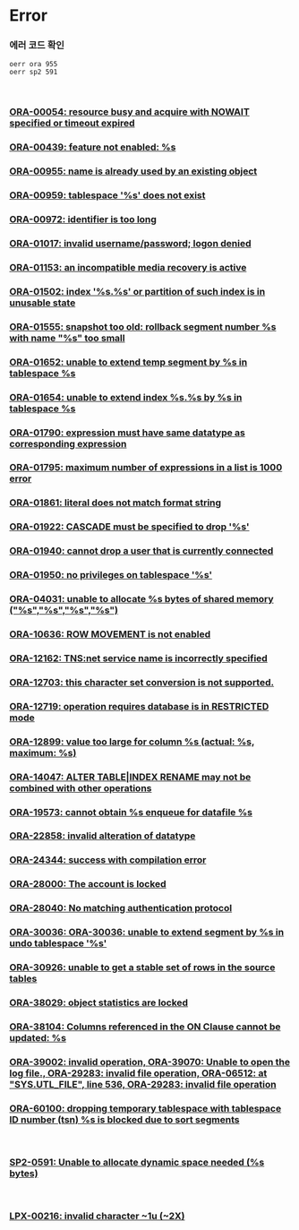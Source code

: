 Error
===

### 에러 코드 확인
```
oerr ora 955
oerr sp2 591
```

<br>

### [ORA-00054: resource busy and acquire with NOWAIT specified or timeout expired](./Error/00054.md)
### [ORA-00439: feature not enabled: %s](./Error/00439.md)
### [ORA-00955: name is already used by an existing object](./Error/00955.md)
### [ORA-00959: tablespace '%s' does not exist](./Error/00959.md)
### [ORA-00972: identifier is too long](./Error/00972.md)
### [ORA-01017: invalid username/password; logon denied](./Error/01017.md)
### [ORA-01153: an incompatible media recovery is active](./Error/01153.md)
### [ORA-01502: index '%s.%s' or partition of such index is in unusable state](./Error/01502.md)
### [ORA-01555: snapshot too old: rollback segment number %s with name "%s" too small](./Error/01555.md)
### [ORA-01652: unable to extend temp segment by %s in tablespace %s](./Error/01652.md)
### [ORA-01654: unable to extend index %s.%s by %s in tablespace %s](./Error/01654.md)
### [ORA-01790: expression must have same datatype as corresponding expression](./Error/01790.md)
### [ORA-01795: maximum number of expressions in a list is 1000 error](./Error/01795.md)
### [ORA-01861: literal does not match format string](./Error/01861.md)
### [ORA-01922: CASCADE must be specified to drop '%s'](./Error/01922.md)
### [ORA-01940: cannot drop a user that is currently connected](./Error/01940.md)
### [ORA-01950: no privileges on tablespace '%s'](./Error/01950.md)
### [ORA-04031: unable to allocate %s bytes of shared memory ("%s","%s","%s","%s")](./Error/04031.md)
### [ORA-10636: ROW MOVEMENT is not enabled](./Error/10636.md)
### [ORA-12162: TNS:net service name is incorrectly specified](./Error/12162.md)
### [ORA-12703: this character set conversion is not supported.](./Error/12703.md)
### [ORA-12719: operation requires database is in RESTRICTED mode](./Error/12719.md)
### [ORA-12899: value too large for column %s (actual: %s, maximum: %s)](./Error/12899.md)
### [ORA-14047: ALTER TABLE|INDEX RENAME may not be combined with other operations](./Error/14047.md)
### [ORA-19573: cannot obtain %s enqueue for datafile %s](./Error/19573.md)
### [ORA-22858: invalid alteration of datatype](./Error/22858.md)
### [ORA-24344: success with compilation error](./Error/24344.md)
### [ORA-28000: The account is locked](./Error/28000.md)
### [ORA-28040: No matching authentication protocol](./Error/28040.md)
### [ORA-30036: ORA-30036: unable to extend segment by %s in undo tablespace '%s'](./Error/30036.md)
### [ORA-30926: unable to get a stable set of rows in the source tables](./Error/30926.md)
### [ORA-38029: object statistics are locked](./Error/38029.md)
### [ORA-38104: Columns referenced in the ON Clause cannot be updated: %s](./Error/38104.md)
### [ORA-39002: invalid operation, ORA-39070: Unable to open the log file., ORA-29283: invalid file operation, ORA-06512: at "SYS.UTL_FILE", line 536, ORA-29283: invalid file operation](./Error/expdp.md)
### [ORA-60100: dropping temporary tablespace with tablespace ID number (tsn) %s is blocked due to sort segments](./Error/60100.md)

<br>

### [SP2-0591: Unable to allocate dynamic space needed (%s bytes)](./Error/SP2-0591.md)

<br>

### [LPX-00216: invalid character ~1u (~2X)](./Error/LPX-00216.md)

<br>
